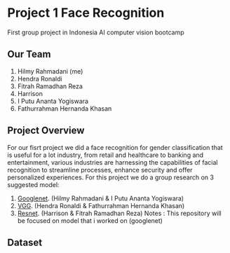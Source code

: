 # Project 1 Face Recognition
First group project in Indonesia AI computer vision bootcamp
## Our Team
1. Hilmy Rahmadani (me)
2. Hendra Ronaldi
3. Fitrah Ramadhan Reza
4. Harrison
5. I Putu Ananta Yogiswara
6. Fathurrahman Hernanda Khasan
## Project Overview
For our fisrt project we did a face recognition for gender classification that is useful for a lot industry, from retail and healthcare to banking and entertainment, various industries are harnessing the capabilities of facial recognition to streamline processes, enhance security and offer personalized experiences.
For this project we do a group research on 3 suggested model:
1. [Googlenet](https://pages.github.com/). (Hilmy Rahmadani & I Putu Ananta Yogiswara)
2. [VGG](https://pages.github.com/). (Hendra Ronaldi & Fathurrahman Hernanda Khasan)
3. [Resnet](https://pages.github.com/). (Harrison & Fitrah Ramadhan Reza)
Notes : This repository will be focused on model that i worked on (googlenet)
## Dataset 

